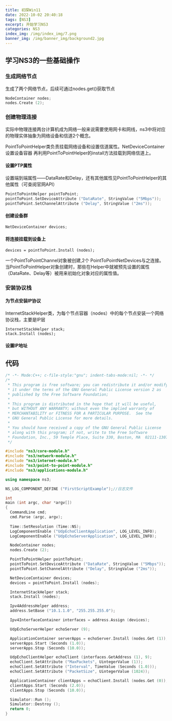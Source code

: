 ```yaml
---
title: 初探Win11
date: 2022-10-02 20:40:18
tags: [NS3]
excerpt: 开始学习NS3
categories: NS3
index_img: /img/index_img/7.png
banner_img: /img/banner_img/background2.jpg
---
```



## 学习NS3的一些基础操作
### 生成网络节点

生成了两个网络节点，后续可通过nodes.get()获取节点
```c++
NodeContainer nodes;
nodes.Create (2);
```

### 创建物理连接
实际中物理连接两台计算机成为网络一般来说需要使用网卡和网线，ns3中将对应的物理实体抽象为网络设备和信道2个概念。

PointToPointHelper类负责挂载网络设备和设置信道属性。NetDeviceContainer设置设备容器
再利用PointToPointHelper的install方法挂载到网络信道上。

#### 设置PTP属性

设置端到端属性——DataRate和Delay，还有其他属性见PointToPointHelper的其他属性（可查阅官网API）

```c++
PointToPointHelper pointToPoint;
pointToPoint.SetDeviceAttribute ("DataRate", StringValue ("5Mbps"));
pointToPoint.SetChannelAttribute ("Delay", StringValue ("2ms"));

```
#### 创建设备群

```c++
NetDeviceContainer devices;
```

#### 将连接挂载到设备上

```
devices = pointToPoint.Install (nodes);
```
一个PointToPointChannel对象被创建,2个 PointToPointNetDevices与之连接。当PointToPointHelper对象创建时，那些在Helper中就被预先设置的属性（DataRate、Delay等）被用来初始化对象对应的属性值。

### 安装协议栈

#### 为节点安装IP协议
InternetStackHelper类，为每个节点容器（nodes）中的每个节点安装一个网络协议栈，主要是IP层

```
InternetStackHelper stack;
stack.Install (nodes);
```

#### 设置IP地址


## 代码
```c++
/* -*- Mode:C++; c-file-style:"gnu"; indent-tabs-mode:nil; -*- */
/*
 * This program is free software; you can redistribute it and/or modify
 * it under the terms of the GNU General Public License version 2 as
 * published by the Free Software Foundation;
 *
 * This program is distributed in the hope that it will be useful,
 * but WITHOUT ANY WARRANTY; without even the implied warranty of
 * MERCHANTABILITY or FITNESS FOR A PARTICULAR PURPOSE.  See the
 * GNU General Public License for more details.
 *
 * You should have received a copy of the GNU General Public License
 * along with this program; if not, write to the Free Software
 * Foundation, Inc., 59 Temple Place, Suite 330, Boston, MA  02111-1307  USA
 */

#include "ns3/core-module.h"
#include "ns3/network-module.h"
#include "ns3/internet-module.h"
#include "ns3/point-to-point-module.h"
#include "ns3/applications-module.h"

using namespace ns3;

NS_LOG_COMPONENT_DEFINE ("FirstScriptExample");//日志文件

int
main (int argc, char *argv[])
{
  CommandLine cmd;
  cmd.Parse (argc, argv);
  
  Time::SetResolution (Time::NS);
  LogComponentEnable ("UdpEchoClientApplication", LOG_LEVEL_INFO);
  LogComponentEnable ("UdpEchoServerApplication", LOG_LEVEL_INFO);

  NodeContainer nodes;
  nodes.Create (2);

  PointToPointHelper pointToPoint;
  pointToPoint.SetDeviceAttribute ("DataRate", StringValue ("5Mbps"));
  pointToPoint.SetChannelAttribute ("Delay", StringValue ("2ms"));

  NetDeviceContainer devices;
  devices = pointToPoint.Install (nodes);

  InternetStackHelper stack;
  stack.Install (nodes);

  Ipv4AddressHelper address;
  address.SetBase ("10.1.1.0", "255.255.255.0");

  Ipv4InterfaceContainer interfaces = address.Assign (devices);

  UdpEchoServerHelper echoServer (9);

  ApplicationContainer serverApps = echoServer.Install (nodes.Get (1));
  serverApps.Start (Seconds (1.0));
  serverApps.Stop (Seconds (10.0));

  UdpEchoClientHelper echoClient (interfaces.GetAddress (1), 9);
  echoClient.SetAttribute ("MaxPackets", UintegerValue (1));
  echoClient.SetAttribute ("Interval", TimeValue (Seconds (1.0)));
  echoClient.SetAttribute ("PacketSize", UintegerValue (1024));

  ApplicationContainer clientApps = echoClient.Install (nodes.Get (0));
  clientApps.Start (Seconds (2.0));
  clientApps.Stop (Seconds (10.0));

  Simulator::Run ();
  Simulator::Destroy ();
  return 0;
}

```